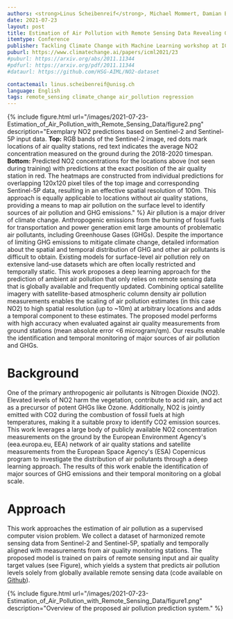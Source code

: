 ```yaml
---
authors: <strong>Linus Scheibenreif</strong>, Michael Mommert, Damian Borth
date: 2021-07-23
layout: post
title: Estimation of Air Pollution with Remote Sensing Data Revealing Greenhouse Gas Emissions from Space
itemtype: Conference
publisher: Tackling Climate Change with Machine Learning workshop at ICML 2021 
puburl: https://www.climatechange.ai/papers/icml2021/23 
#puburl: https://arxiv.org/abs/2011.11344
#pdfurl: https://arxiv.org/pdf/2011.11344
#dataurl: https://github.com/HSG-AIML/NO2-dataset

contactemail: linus.scheibenreif@unisg.ch	
language: English
tags: remote_sensing climate_change air_pollution regression 
---
```

{% include figure.html
url="/images/2021-07-23-Estimation_of_Air_Pollution_with_Remote_Sensing_Data/figure2.png"
description="Exemplary NO2 predictions based on Sentinel-2 and Sentinel-5P input data. **Top:** RGB bands of the Sentinel-2 image, red dots mark locations of air quality stations, red text indicates the average NO2 concentration measured on the ground during the 2018-2020 timespan. **Bottom:** Predicted NO2 concentrations for the locations above (not seen during training) with predictions at the exact position of the air quality station in red. The heatmaps are constructed from individual predictions for overlapping 120x120 pixel tiles of the top image and corresponding Sentinel-5P data, resulting in an effective spatial resolution of 100m. This approach is equally applicable to locations without air quality stations, providing a means to map air pollution on the surface level to identify sources of air pollution and GHG emissions." %} Air pllution is a major driver of climate change. Anthropogenic emissions from the burning of fossil fuels for transportation and power generation emit large amounts of problematic air pollutants, including Greenhouse Gases (GHGs). Despite the importance of limiting GHG emissions to mitigate climate change, detailed information about the spatial and temporal distribution of GHG and other air pollutants is difficult to obtain. Existing models for surface-level air pollution rely on extensive land-use datasets which are often locally restricted and temporally static. This work proposes a deep learning approach for the prediction of ambient air pollution that only relies on remote sensing data that is globally available and frequently updated. Combining optical satellite imagery with satellite-based atmospheric column density air pollution measurements enables the scaling of air pollution estimates (in this case NO2) to high spatial resolution (up to ~10m) at arbitrary locations and adds a temporal component to these estimates. The proposed model performs with high accuracy when evaluated against air quality measurements from ground stations (mean absolute error <6 microgram/qm). Our results enable the identification and temporal monitoring of major sources of air pollution and GHGs. 

# Background
One of the primary anthropogenic air pollutants is Nitrogen Dioxide (NO2). Elevated levels of NO2 harm the vegetation, contribute to acid rain, and act as a precursor of potent GHGs like Ozone. Additionally, NO2 is jointly emitted with CO2 during the combustion of fossil fuels at high temperatures, making it a suitable proxy to identify CO2 emission sources. This work leverages a large body of publicly available NO2 concentration measurements on the ground by the European Environment Agency's (eea.europa.eu, EEA) network of air quality stations and satellite measurements from the European Space Agency's (ESA) Copernicus program to investigate the distribution of air pollutants through a deep learning approach. The results of this work enable the identification of major sources of GHG emissions and their temporal monitoring on a global scale.

# Approach
This work approaches the estimation of air pollution as a supervised computer vision problem. We collect a dataset of harmonized remote sensing data from Sentinel-2 and Sentinel-5P, spatially and temporally aligned with measurements from air quality monitoring stations. The proposed model is trained on pairs of remote sensing input and air quality target values (see Figure), which yields a system that predicts air pollution levels solely from globally available remote sensing data (code available on [Github](https://github.com/HSG-AIML/RemoteSensingNO2Estimation)).

{% include figure.html
url="/images/2021-07-23-Estimation_of_Air_Pollution_with_Remote_Sensing_Data/figure1.png"
description="Overview of the proposed air pollution prediction system." %}
